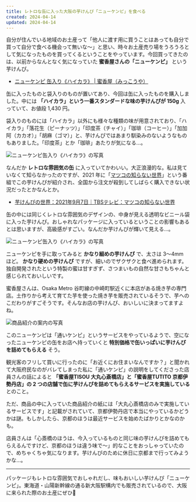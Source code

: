 ```yaml
---
title: レトロな缶に入った大阪の芋けんぴ「ニューケンピ」を食べる
created: 2024-04-14
updated: 2024-04-14
---
```


自分が住んでいる地域のお土産って「他人に渡す用に買うことはあっても自分で買って自分で食べる機会って無いな～」と思い、時々お土産売り場をうろうろとして気になったものを買ってくるということをやっています。今回買ってきたのは、以前からなんとなく気になっていた **蜜香屋さんの「ニューケンピ」** という芋けんぴ。

- [ニューケンピ 缶入り《ハイカラ》 | 蜜香屋（みっこうや）](https://mikkouya-online-shop.com/items/5e1504156899fd70fbeec8ca)

缶に入ったものと袋入りのものが置いてあり、今回は缶に入ったものを購入しました。中には **「ハイカラ」という一番スタンダードな味の芋けんぴが 150g** 入っていて、お値段 1,430 円。

袋入りのものには「ハイカラ」以外にも様々な種類の味が用意されており、「ハイカラ」「落花生（ピーナッツ）」「印度茶（チャイ）」「珈琲（コーヒー）」「加加阿（カカオ）」「胡麻（ゴマ）」と、芋けんぴではあまり馴染みのないようなものもありました。「印度茶」とか「珈琲」あたりが気になる…。

![ニューケンピ缶入り《ハイカラ》の写真](cdf21fe3-abca-442c-a0d2-565fe83b0300)

なんだか **レトロな雰囲気の缶** に入っていてかわいい。大正浪漫的な。私は見ていなくて知らなかったのですが、2021 年に「[マツコの知らない世界](https://www.tbs.co.jp/matsuko-sekai/archive/202109071/)」という番組でこの芋けんぴが紹介され、全国から注文が殺到してしばらく購入できない状況だったとかなんとか。

- [芋けんぴの世界：2021年9月7日｜TBSテレビ：マツコの知らない世界](https://www.tbs.co.jp/matsuko-sekai/archive/202109071/)

缶の中には同じくレトロな雰囲気のデザインの、中身が見える透明なビニール袋に入った芋けんぴ。おしゃれなパッケージに入っているということの影響もあるとは思いますが、高級感がすごい。なんだか芋けんぴが輝いて見える…。

![ニューケンピ缶入り《ハイカラ》の写真](2af75bf7-cd61-41db-75a2-a5691e5b3500)

ニューケンピを手に取ってみると **かなり細めの芋けんぴ** で、太さは 3～4mm ほど。 **かなり硬めの芋けんぴ** ですが、細いのでザクザクと食べ進められます。独自開発されたという特製の蜜は甘すぎず、さつまいもの自然な甘さもちゃんと感じられておいしいです。

蜜香屋さんは、Osaka Metro 谷町線の中崎町駅近くに本店がある焼き芋の専門店。土作りから考えて育てた芋を使った焼き芋を販売されているそうで、芋へのこだわりがすごそうです。そんなお店の芋けんぴ、おいしいに決まってますよね。

![商品紹介の案内の写真](8540cbb1-eb5c-423c-c3ce-1dd47a9fd700)

このニューケンピは「通いケンピ」というサービスをやっているようで、空になったニューケンピの缶をお店へ持っていくと **特別価格で缶いっぱいに芋けんぴを詰めてもらえる** そう。

観光客のフリして買いに行ったのに「お近くにお住まいなんですか？」と聞かれて大阪府民なのがバレてしまった私に「通いケンピ」の説明をしてくださった店員さんの話によると **「蜜香屋TISOU 大丸心斎橋店」と「蜜香屋TUTITO 京都伊勢丹店」の 2 つの店舗で缶に芋けんぴを詰めてもらえるサービスを実施している** とのこと。

ただ、商品の中に入っていた商品紹介の紙には「大丸心斎橋店のみで実施しているサービスです」と記載がされていて、京都伊勢丹店で本当にやっているかどうかは謎。もしかしたら、京都のほうは最近サービスを始めたばかりとかなのかも。

店員さんは「心斎橋のほうは、今入っているものと同じ味の芋けんぴを詰めてもらえるんですけど、京都のほうは違う味で～」的なことをおっしゃっていたので、めちゃくちゃ気になります。芋けんぴのために休日に京都まで行ってみようかな…。

---

パッケージもレトロな雰囲気でおしゃれだし、味もおいしい芋けんぴ「ニューケンピ」。東海道・山陽新幹線の通る新大阪駅構内でも販売されているので、大阪に来られた際のお土産にぜひ🍠

